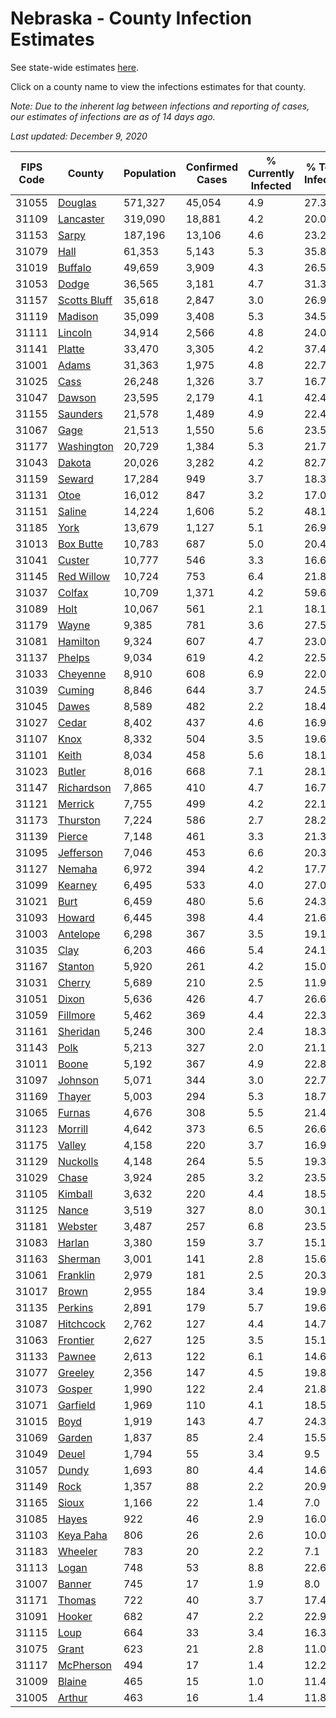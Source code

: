 # Nebraska - County Infection Estimates

See state-wide estimates [here](/infections/us-ne).

Click on a county name to view the infections estimates for that county.

*Note: Due to the inherent lag between infections and reporting of cases, our estimates of infections are as of 14 days ago.*

*Last updated: December 9, 2020*

|   FIPS Code |                       County |   Population |   Confirmed Cases |   % Currently Infected |   % Total Infected |
|-------------|------------------------------|--------------|-------------------|------------------------|--------------------|
|       31055 |           [Douglas](douglas) |      571,327 |            45,054 |                    4.9 |               27.3 |
|       31109 |       [Lancaster](lancaster) |      319,090 |            18,881 |                    4.2 |               20.0 |
|       31153 |               [Sarpy](sarpy) |      187,196 |            13,106 |                    4.6 |               23.2 |
|       31079 |                 [Hall](hall) |       61,353 |             5,143 |                    5.3 |               35.8 |
|       31019 |           [Buffalo](buffalo) |       49,659 |             3,909 |                    4.3 |               26.5 |
|       31053 |               [Dodge](dodge) |       36,565 |             3,181 |                    4.7 |               31.3 |
|       31157 | [Scotts Bluff](scotts-bluff) |       35,618 |             2,847 |                    3.0 |               26.9 |
|       31119 |           [Madison](madison) |       35,099 |             3,408 |                    5.3 |               34.5 |
|       31111 |           [Lincoln](lincoln) |       34,914 |             2,566 |                    4.8 |               24.0 |
|       31141 |             [Platte](platte) |       33,470 |             3,305 |                    4.2 |               37.4 |
|       31001 |               [Adams](adams) |       31,363 |             1,975 |                    4.8 |               22.7 |
|       31025 |                 [Cass](cass) |       26,248 |             1,326 |                    3.7 |               16.7 |
|       31047 |             [Dawson](dawson) |       23,595 |             2,179 |                    4.1 |               42.4 |
|       31155 |         [Saunders](saunders) |       21,578 |             1,489 |                    4.9 |               22.4 |
|       31067 |                 [Gage](gage) |       21,513 |             1,550 |                    5.6 |               23.5 |
|       31177 |     [Washington](washington) |       20,729 |             1,384 |                    5.3 |               21.7 |
|       31043 |             [Dakota](dakota) |       20,026 |             3,282 |                    4.2 |               82.7 |
|       31159 |             [Seward](seward) |       17,284 |               949 |                    3.7 |               18.3 |
|       31131 |                 [Otoe](otoe) |       16,012 |               847 |                    3.2 |               17.0 |
|       31151 |             [Saline](saline) |       14,224 |             1,606 |                    5.2 |               48.1 |
|       31185 |                 [York](york) |       13,679 |             1,127 |                    5.1 |               26.9 |
|       31013 |       [Box Butte](box-butte) |       10,783 |               687 |                    5.0 |               20.4 |
|       31041 |             [Custer](custer) |       10,777 |               546 |                    3.3 |               16.6 |
|       31145 |     [Red Willow](red-willow) |       10,724 |               753 |                    6.4 |               21.8 |
|       31037 |             [Colfax](colfax) |       10,709 |             1,371 |                    4.2 |               59.6 |
|       31089 |                 [Holt](holt) |       10,067 |               561 |                    2.1 |               18.1 |
|       31179 |               [Wayne](wayne) |        9,385 |               781 |                    3.6 |               27.5 |
|       31081 |         [Hamilton](hamilton) |        9,324 |               607 |                    4.7 |               23.0 |
|       31137 |             [Phelps](phelps) |        9,034 |               619 |                    4.2 |               22.5 |
|       31033 |         [Cheyenne](cheyenne) |        8,910 |               608 |                    6.9 |               22.0 |
|       31039 |             [Cuming](cuming) |        8,846 |               644 |                    3.7 |               24.5 |
|       31045 |               [Dawes](dawes) |        8,589 |               482 |                    2.2 |               18.4 |
|       31027 |               [Cedar](cedar) |        8,402 |               437 |                    4.6 |               16.9 |
|       31107 |                 [Knox](knox) |        8,332 |               504 |                    3.5 |               19.6 |
|       31101 |               [Keith](keith) |        8,034 |               458 |                    5.6 |               18.1 |
|       31023 |             [Butler](butler) |        8,016 |               668 |                    7.1 |               28.1 |
|       31147 |     [Richardson](richardson) |        7,865 |               410 |                    4.7 |               16.7 |
|       31121 |           [Merrick](merrick) |        7,755 |               499 |                    4.2 |               22.1 |
|       31173 |         [Thurston](thurston) |        7,224 |               586 |                    2.7 |               28.2 |
|       31139 |             [Pierce](pierce) |        7,148 |               461 |                    3.3 |               21.3 |
|       31095 |       [Jefferson](jefferson) |        7,046 |               453 |                    6.6 |               20.3 |
|       31127 |             [Nemaha](nemaha) |        6,972 |               394 |                    4.2 |               17.7 |
|       31099 |           [Kearney](kearney) |        6,495 |               533 |                    4.0 |               27.0 |
|       31021 |                 [Burt](burt) |        6,459 |               480 |                    5.6 |               24.3 |
|       31093 |             [Howard](howard) |        6,445 |               398 |                    4.4 |               21.6 |
|       31003 |         [Antelope](antelope) |        6,298 |               367 |                    3.5 |               19.1 |
|       31035 |                 [Clay](clay) |        6,203 |               466 |                    5.4 |               24.1 |
|       31167 |           [Stanton](stanton) |        5,920 |               261 |                    4.2 |               15.0 |
|       31031 |             [Cherry](cherry) |        5,689 |               210 |                    2.5 |               11.9 |
|       31051 |               [Dixon](dixon) |        5,636 |               426 |                    4.7 |               26.6 |
|       31059 |         [Fillmore](fillmore) |        5,462 |               369 |                    4.4 |               22.3 |
|       31161 |         [Sheridan](sheridan) |        5,246 |               300 |                    2.4 |               18.3 |
|       31143 |                 [Polk](polk) |        5,213 |               327 |                    2.0 |               21.1 |
|       31011 |               [Boone](boone) |        5,192 |               367 |                    4.9 |               22.8 |
|       31097 |           [Johnson](johnson) |        5,071 |               344 |                    3.0 |               22.7 |
|       31169 |             [Thayer](thayer) |        5,003 |               294 |                    5.3 |               18.7 |
|       31065 |             [Furnas](furnas) |        4,676 |               308 |                    5.5 |               21.4 |
|       31123 |           [Morrill](morrill) |        4,642 |               373 |                    6.5 |               26.6 |
|       31175 |             [Valley](valley) |        4,158 |               220 |                    3.7 |               16.9 |
|       31129 |         [Nuckolls](nuckolls) |        4,148 |               264 |                    5.5 |               19.3 |
|       31029 |               [Chase](chase) |        3,924 |               285 |                    3.2 |               23.5 |
|       31105 |           [Kimball](kimball) |        3,632 |               220 |                    4.4 |               18.5 |
|       31125 |               [Nance](nance) |        3,519 |               327 |                    8.0 |               30.1 |
|       31181 |           [Webster](webster) |        3,487 |               257 |                    6.8 |               23.5 |
|       31083 |             [Harlan](harlan) |        3,380 |               159 |                    3.7 |               15.1 |
|       31163 |           [Sherman](sherman) |        3,001 |               141 |                    2.8 |               15.6 |
|       31061 |         [Franklin](franklin) |        2,979 |               181 |                    2.5 |               20.3 |
|       31017 |               [Brown](brown) |        2,955 |               184 |                    3.4 |               19.9 |
|       31135 |           [Perkins](perkins) |        2,891 |               179 |                    5.7 |               19.6 |
|       31087 |       [Hitchcock](hitchcock) |        2,762 |               127 |                    4.4 |               14.7 |
|       31063 |         [Frontier](frontier) |        2,627 |               125 |                    3.5 |               15.1 |
|       31133 |             [Pawnee](pawnee) |        2,613 |               122 |                    6.1 |               14.6 |
|       31077 |           [Greeley](greeley) |        2,356 |               147 |                    4.5 |               19.8 |
|       31073 |             [Gosper](gosper) |        1,990 |               122 |                    2.4 |               21.8 |
|       31071 |         [Garfield](garfield) |        1,969 |               110 |                    4.1 |               18.5 |
|       31015 |                 [Boyd](boyd) |        1,919 |               143 |                    4.7 |               24.3 |
|       31069 |             [Garden](garden) |        1,837 |                85 |                    2.4 |               15.5 |
|       31049 |               [Deuel](deuel) |        1,794 |                55 |                    3.4 |                9.5 |
|       31057 |               [Dundy](dundy) |        1,693 |                80 |                    4.4 |               14.6 |
|       31149 |                 [Rock](rock) |        1,357 |                88 |                    2.2 |               20.9 |
|       31165 |               [Sioux](sioux) |        1,166 |                22 |                    1.4 |                7.0 |
|       31085 |               [Hayes](hayes) |          922 |                46 |                    2.9 |               16.0 |
|       31103 |       [Keya Paha](keya-paha) |          806 |                26 |                    2.6 |               10.0 |
|       31183 |           [Wheeler](wheeler) |          783 |                20 |                    2.2 |                7.1 |
|       31113 |               [Logan](logan) |          748 |                53 |                    8.8 |               22.6 |
|       31007 |             [Banner](banner) |          745 |                17 |                    1.9 |                8.0 |
|       31171 |             [Thomas](thomas) |          722 |                40 |                    3.7 |               17.4 |
|       31091 |             [Hooker](hooker) |          682 |                47 |                    2.2 |               22.9 |
|       31115 |                 [Loup](loup) |          664 |                33 |                    3.4 |               16.3 |
|       31075 |               [Grant](grant) |          623 |                21 |                    2.8 |               11.0 |
|       31117 |       [McPherson](mcpherson) |          494 |                17 |                    1.4 |               12.2 |
|       31009 |             [Blaine](blaine) |          465 |                15 |                    1.0 |               11.4 |
|       31005 |             [Arthur](arthur) |          463 |                16 |                    1.4 |               11.8 |
